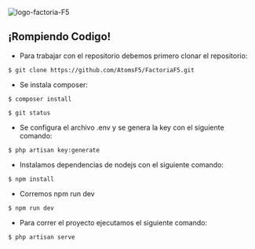 

![logo-factoria-F5](https://user-images.githubusercontent.com/70259721/108084224-3d2feb80-7074-11eb-8140-6595b24d3939.png)

## ¡Rompiendo Codigo!

- Para trabajar con el repositorio debemos primero clonar el repositorio:

```
$ git clone https://github.com/AtomsF5/FactoriaF5.git
```
- Se instala composer:

```
$ composer install
```


```
$ git status
```

- Se configura el archivo .env y se genera la key con el siguiente comando:


```
$ php artisan key:generate
```

- Instalamos dependencias de nodejs con el siguiente comando:


```
$ npm install
```

- Corremos npm run dev

```
$ npm run dev
```

- Para correr el proyecto ejecutamos el siguiente comando:

```
$ php artisan serve
```
